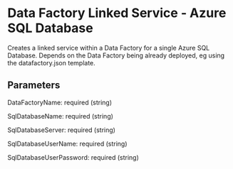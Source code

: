 # Data Factory Linked Service - Azure SQL Database

Creates a linked service within a Data Factory for a single Azure SQL Database.  Depends on the Data Factory being already deployed, eg using the datafactory.json template.

## Parameters

DataFactoryName: required (string)

SqlDatabaseName: required (string)

SqlDatabaseServer: required (string)

SqlDatabaseUserName: required (string)

SqlDatabaseUserPassword: required (string)